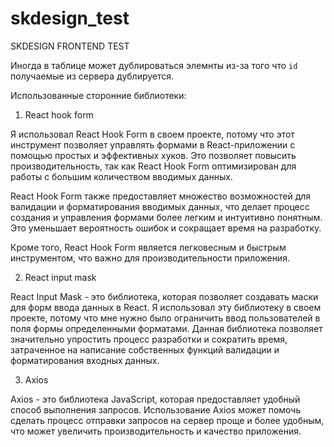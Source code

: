 # skdesign_test
SKDESIGN FRONTEND TEST

Иногда в таблице может дублироваться элемнты из-за того что `id` получаемые из сервера дублируется.

Использованные сторонние библиотеки:
1. React hook form

Я использовал React Hook Form в своем проекте, потому что этот инструмент позволяет управлять формами в React-приложении с помощью простых и эффективных хуков. Это позволяет повысить производительность, так как React Hook Form оптимизирован для работы с большим количеством вводимых данных.

React Hook Form также предоставляет множество возможностей для валидации и форматирования вводимых данных, что делает процесс создания и управления формами более легким и интуитивно понятным. Это уменьшает вероятность ошибок и сокращает время на разработку.

Кроме того, React Hook Form является легковесным и быстрым инструментом, что важно для производительности приложения.

2. React input mask

React Input Mask - это библиотека, которая позволяет создавать маски для форм ввода данных в React. Я использовал эту библиотеку в своем проекте, потому что мне нужно было ограничить ввод пользователей в поля формы определенными форматами. Данная библиотека позволяет значительно упростить процесс разработки и сократить время, затраченное на написание собственных функций валидации и форматирования входных данных.

3. Axios

Axios - это библиотека JavaScript, которая предоставляет удобный способ выполнения запросов. Использование Axios может помочь сделать процесс отправки запросов на сервер проще и более удобным, что может увеличить производительность и качество приложения.
